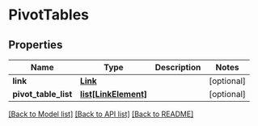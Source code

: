 # PivotTables

## Properties
Name | Type | Description | Notes
------------ | ------------- | ------------- | -------------
**link** | [**Link**](Link.md) |  | [optional] 
**pivot_table_list** | [**list[LinkElement]**](LinkElement.md) |  | [optional] 

[[Back to Model list]](../README.md#documentation-for-models) [[Back to API list]](../README.md#documentation-for-api-endpoints) [[Back to README]](../README.md)



